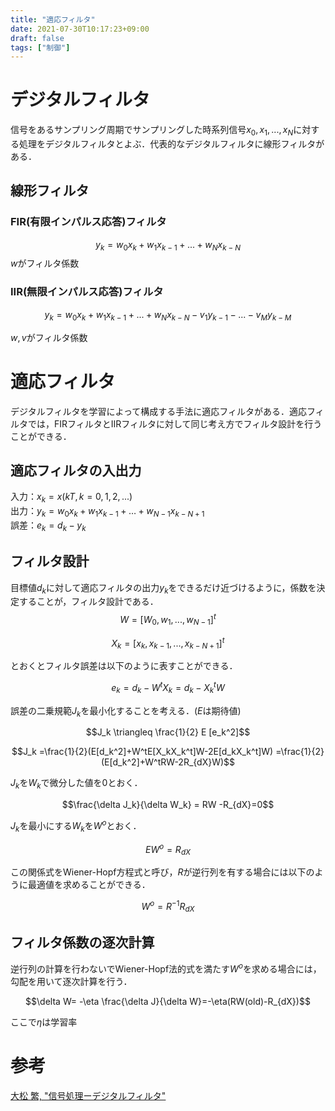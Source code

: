 ```yaml
---
title: "適応フィルタ"
date: 2021-07-30T10:17:23+09:00
draft: false
tags: ["制御"] 
---
```

<!--more-->
# デジタルフィルタ
信号をあるサンプリング周期でサンプリングした時系列信号$x_0,x_1,...,x_N$に対する処理をデジタルフィルタとよぶ．代表的なデジタルフィルタに線形フィルタがある．

## 線形フィルタ
### FIR(有限インパルス応答)フィルタ

$$y_k=w_0x_k+w_1x_{k-1}+...+w_Nx_{k-N}$$
$w$がフィルタ係数

### IIR(無限インパルス応答)フィルタ

$$y_k=w_0x_k+w_1x_{k-1}+...+w_Nx_{k-N}-v_1y_{k-1}-...-v_My_{k-M}$$

$w,v$がフィルタ係数

# 適応フィルタ
デジタルフィルタを学習によって構成する手法に適応フィルタがある．適応フィルタでは，FIRフィルタとIIRフィルタに対して同じ考え方でフィルタ設計を行うことができる．

## 適応フィルタの入出力
入力：$x_k=x(kT,k=0,1,2,...)$  
出力：$y_k= w_0 x_k + w_1 x_{k-1}+\dots+w_{N-1}x_{k-N+1}$  
誤差：$e_k = d_k-y_k$  

## フィルタ設計
目標値$d_k$に対して適応フィルタの出力$y_k$をできるだけ近づけるように，係数を決定することが，フィルタ設計である．
$$W = [W_0,w_1,...,w_{N-1}]^t$$

$$X_k = [x_k,x_{k-1},...,x_{k-N+1}]^t$$

とおくとフィルタ誤差は以下のように表すことができる．

$$e_k=d_k-W^tX_k=d_k-X_k^tW$$

誤差の二乗規範$J_k$を最小化することを考える．($E$は期待値)

$$J_k \triangleq \frac{1}{2} E [e_k^2]$$

$$J_k =\frac{1}{2}(E[d_k^2]+W^tE[X_kX_k^t]W-2E[d_kX_k^t]W)
=\frac{1}{2}(E[d_k^2]+W^tRW-2R_{dX}W)$$

$J_k$を$W_k$で微分した値を0とおく．

$$\frac{\delta J_k}{\delta W_k} = RW -R_{dX}=0$$

$J_k$を最小にする$W_k$を$W^o$とおく．

$$EW^o=R_{dX}$$

この関係式をWiener-Hopf方程式と呼び，$R$が逆行列を有する場合には以下のように最適値を求めることができる．

$$W^o = R^{-1}R_{dX}$$

## フィルタ係数の逐次計算
逆行列の計算を行わないでWiener-Hopf法的式を満たす$W^o$を求める場合には，勾配を用いて逐次計算を行う．

$$\delta W= -\eta \frac{\delta J}{\delta W}=-\eta(RW(old)-R_{dX})$$

ここで$\eta$は学習率

# 参考
[大松 繁, "信号処理ーデジタルフィルタ"](https://www.jstage.jst.go.jp/article/sicejl1962/45/4/45_4_347/_pdf)